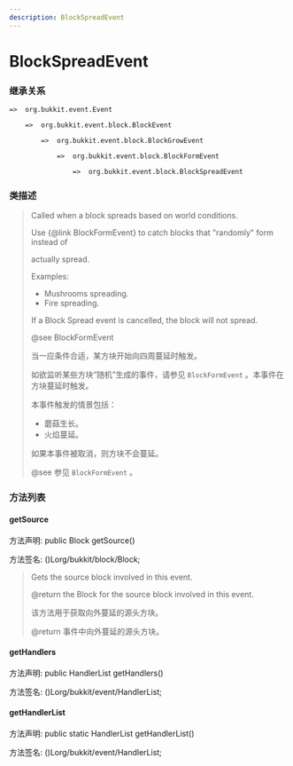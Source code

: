 ```yaml
---
description: BlockSpreadEvent
---
```


# BlockSpreadEvent

### 继承关系

    =>  org.bukkit.event.Event

        =>  org.bukkit.event.block.BlockEvent

            =>  org.bukkit.event.block.BlockGrowEvent

                =>  org.bukkit.event.block.BlockFormEvent

                    =>  org.bukkit.event.block.BlockSpreadEvent

### 类描述

> Called when a block spreads based on world conditions.
> 
> Use {@link BlockFormEvent} to catch blocks that "randomly" form instead of
> 
> actually spread.
> 
> Examples:
> 
> <ul>
> 
> <li>Mushrooms spreading.
> 
> <li>Fire spreading.
> 
> </ul>
> 
> If a Block Spread event is cancelled, the block will not spread.
> 
> @see BlockFormEvent
> 
> <p>
> 
> 当一应条件合适，某方块开始向四周蔓延时触发。
> 
> 如欲监听某些方块“随机”生成的事件，请参见 `BlockFormEvent` 。本事件在方块蔓延时触发。
> 
> 本事件触发的情景包括：
> 
> <ul>
> 
> <li>蘑菇生长。
> 
> <li>火焰蔓延。
> 
> </ul>
> 
> 如果本事件被取消，则方块不会蔓延。
> 
> @see 参见 `BlockFormEvent` 。

### 方法列表

#### getSource

方法声明: public Block getSource()

方法签名: ()Lorg/bukkit/block/Block;

> Gets the source block involved in this event.
> 
> @return the Block for the source block involved in this event.
> 
> <p>
> 
> 该方法用于获取向外蔓延的源头方块。
> 
> @return 事件中向外蔓延的源头方块。

#### getHandlers

方法声明: public HandlerList getHandlers()

方法签名: ()Lorg/bukkit/event/HandlerList;

#### getHandlerList

方法声明: public static HandlerList getHandlerList()

方法签名: ()Lorg/bukkit/event/HandlerList;